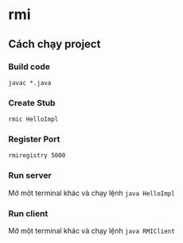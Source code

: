 # rmi

## Cách chạy project

### Build code
`javac *.java`

### Create Stub
`rmic HelloImpl`

### Register Port

`rmiregistry 5000`

### Run server
Mở một terminal khác và chạy lệnh
`java HelloImpl`

### Run client
Mở một terminal khác và chạy lệnh
`java RMIClient`
